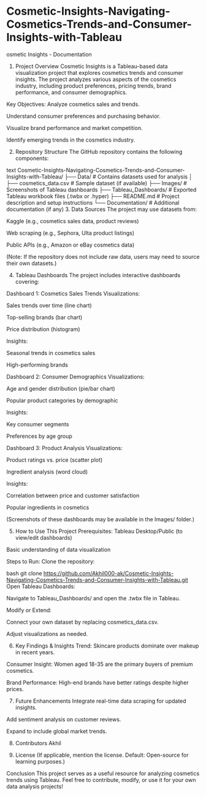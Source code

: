 # Cosmetic-Insights-Navigating-Cosmetics-Trends-and-Consumer-Insights-with-Tableau
osmetic Insights - Documentation
1. Project Overview
Cosmetic Insights is a Tableau-based data visualization project that explores cosmetics trends and consumer insights. The project analyzes various aspects of the cosmetics industry, including product preferences, pricing trends, brand performance, and consumer demographics.

Key Objectives:
Analyze cosmetics sales and trends.

Understand consumer preferences and purchasing behavior.

Visualize brand performance and market competition.

Identify emerging trends in the cosmetics industry.

2. Repository Structure
The GitHub repository contains the following components:

text
Cosmetic-Insights-Navigating-Cosmetics-Trends-and-Consumer-Insights-with-Tableau/
├── Data/                     # Contains datasets used for analysis
│   ├── cosmetics_data.csv     # Sample dataset (if available)
├── Images/                   # Screenshots of Tableau dashboards
├── Tableau_Dashboards/       # Exported Tableau workbook files (.twbx or .hyper)
├── README.md                 # Project description and setup instructions
└── Documentation/            # Additional documentation (if any)
3. Data Sources
The project may use datasets from:

Kaggle (e.g., cosmetics sales data, product reviews)

Web scraping (e.g., Sephora, Ulta product listings)

Public APIs (e.g., Amazon or eBay cosmetics data)

(Note: If the repository does not include raw data, users may need to source their own datasets.)

4. Tableau Dashboards
The project includes interactive dashboards covering:

Dashboard 1: Cosmetics Sales Trends
Visualizations:

Sales trends over time (line chart)

Top-selling brands (bar chart)

Price distribution (histogram)

Insights:

Seasonal trends in cosmetics sales

High-performing brands

Dashboard 2: Consumer Demographics
Visualizations:

Age and gender distribution (pie/bar chart)

Popular product categories by demographic

Insights:

Key consumer segments

Preferences by age group

Dashboard 3: Product Analysis
Visualizations:

Product ratings vs. price (scatter plot)

Ingredient analysis (word cloud)

Insights:

Correlation between price and customer satisfaction

Popular ingredients in cosmetics

(Screenshots of these dashboards may be available in the Images/ folder.)

5. How to Use This Project
Prerequisites:
Tableau Desktop/Public (to view/edit dashboards)

Basic understanding of data visualization

Steps to Run:
Clone the repository:

bash
git clone https://github.com/Akhil000-ak/Cosmetic-Insights-Navigating-Cosmetics-Trends-and-Consumer-Insights-with-Tableau.git
Open Tableau Dashboards:

Navigate to Tableau_Dashboards/ and open the .twbx file in Tableau.

Modify or Extend:

Connect your own dataset by replacing cosmetics_data.csv.

Adjust visualizations as needed.

6. Key Findings & Insights
Trend: Skincare products dominate over makeup in recent years.

Consumer Insight: Women aged 18-35 are the primary buyers of premium cosmetics.

Brand Performance: High-end brands have better ratings despite higher prices.

7. Future Enhancements
Integrate real-time data scraping for updated insights.

Add sentiment analysis on customer reviews.

Expand to include global market trends.

8. Contributors
Akhil

9. License
(If applicable, mention the license. Default: Open-source for learning purposes.)

Conclusion
This project serves as a useful resource for analyzing cosmetics trends using Tableau. Feel free to contribute, modify, or use it for your own data analysis projects!
